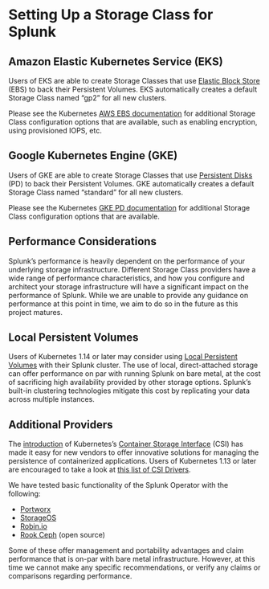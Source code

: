 # Setting Up a Storage Class for Splunk

## Amazon Elastic Kubernetes Service (EKS)

Users of EKS are able to create Storage Classes that use
[Elastic Block Store](https://aws.amazon.com/ebs/) (EBS) to back their
Persistent Volumes. EKS automatically creates a default Storage Class
named “gp2” for all new clusters. 

Please see the Kubernetes
[AWS EBS documentation](https://kubernetes.io/docs/concepts/storage/storage-classes/#aws-ebs)
for additional Storage Class configuration options that are available,
such as enabling encryption, using provisioned IOPS, etc.


## Google Kubernetes Engine (GKE)

Users of GKE are able to create Storage Classes that use
[Persistent Disks](https://cloud.google.com/persistent-disk/) (PD)
to back their Persistent Volumes. GKE automatically creates a default
Storage Class named “standard” for all new clusters. 

Please see the Kubernetes
[GKE PD documentation](https://kubernetes.io/docs/concepts/storage/storage-classes/#gce-pd)
for additional Storage Class configuration options that are available.


## Performance Considerations

Splunk’s performance is heavily dependent on the performance of your
underlying storage infrastructure. Different Storage Class providers have a
wide range of performance characteristics, and how you configure and architect
your storage infrastructure will have a significant impact on the performance
of Splunk. While we are unable to provide any guidance on performance at this
point in time, we aim to do so in the future as this project matures.


## Local Persistent Volumes

Users of Kubernetes 1.14 or later may consider using
[Local Persistent Volumes](https://kubernetes.io/blog/2019/04/04/kubernetes-1.14-local-persistent-volumes-ga/)
with their Splunk cluster. The use of local, direct-attached storage can offer
performance on par with running Splunk on bare metal, at the cost of
sacrificing high availability provided by other storage options. Splunk’s
built-in clustering technologies mitigate this cost by replicating your
data across multiple instances.


## Additional Providers

The [introduction](https://kubernetes.io/blog/2018/01/introducing-container-storage-interface/)
of Kubernetes’s [Container Storage Interface](https://kubernetes.io/blog/2019/01/15/container-storage-interface-ga/) (CSI)
has made it easy for new vendors to offer innovative solutions for managing
the persistence of containerized applications. Users of Kubernetes 1.13 or
later are encouraged to take a look at
[this list of CSI Drivers](https://kubernetes-csi.github.io/docs/drivers.html).

We have tested basic functionality of the Splunk Operator with the following:

* [Portworx](https://portworx.com/)
* [StorageOS](https://storageos.com/)
* [Robin.io](https://robin.io/)
* [Rook Ceph](https://www.rook.io/) (open source)

Some of these offer management and portability advantages and claim
performance that is on-par with bare metal infrastructure. However, at this
time we cannot make any specific recommendations, or verify any claims or
comparisons regarding performance.
